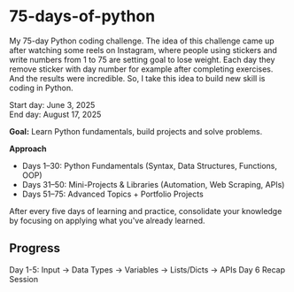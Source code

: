 # 75-days-of-python
My 75-day Python coding challenge. The idea of this challenge came up after watching some reels on Instagram, where people using stickers and write numbers from 1 to 75 are setting goal to lose weight. Each day they remove sticker with day number for example after completing exercises. And the results were incredible. So, I take this idea to build new skill is coding in Python. 

Start day: June 3, 2025
<br>
End day: August 17, 2025

**Goal:** Learn Python fundamentals, build projects and solve problems.

**Approach**
* Days 1–30: Python Fundamentals (Syntax, Data Structures, Functions, OOP) 
* Days 31–50: Mini-Projects & Libraries (Automation, Web Scraping, APIs) 
* Days 51–75: Advanced Topics + Portfolio Projects 

After every five days of learning and practice, consolidate your knowledge by focusing on applying what you've already learned. 

## Progress  
Day 1-5: Input → Data Types → Variables → Lists/Dicts → APIs 
Day 6 Recap Session
